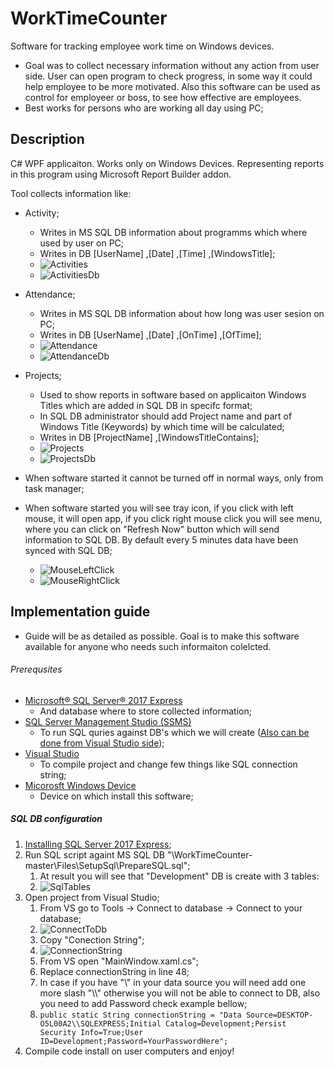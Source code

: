 # WorkTimeCounter
Software for tracking employee work time on Windows devices.
* Goal was to collect necessary information without any action from user side. User can open program to check progress, in some way it could help employee to be more motivated. Also this software can be used as control for employeer or boss, to see how effective are employees.
* Best works for persons who are working all day using PC;

## Description
C# WPF applicaiton. Works only on Windows Devices. Representing reports in this program using Microsoft Report Builder addon.

Tool collects information like:
* Activity;
  * Writes in MS SQL DB information about programms which where used by user on PC;
  * Writes in DB [UserName] ,[Date] ,[Time] ,[WindowsTitle];
  * ![Activities](/Files/Screens/Activities.png)
  * ![ActivitiesDb](/Files/Screens/ActivitiesDb.png)
* Attendance;
  * Writes in MS SQL DB information about how long was user sesion on PC;
  * Writes in DB [UserName] ,[Date] ,[OnTime] ,[OfTime];
  * ![Attendance](/Files//Screens/Attendance.png)
  * ![AttendanceDb](/Files//Screens/AttendanceDb.png)
* Projects;
  * Used to show reports in software based on applicaiton Windows Titles which are added in SQL DB in specifc format;
  * In SQL DB administrator should add Project name and part of Windows Title (Keywords) by which time will be calculated;
  * Writes in DB [ProjectName] ,[WindowsTitleContains];
  * ![Projects](/Files//Screens/Projects.png)
  * ![ProjectsDb](/Files//Screens/ProjectsDb.png)
  
* When software started it cannot be turned off in normal ways, only from task manager;
* When software started you will see tray icon, if you click with left mouse, it will open app, if you click right mouse click you will see menu, where you can click on "Refresh Now" button which will send information to SQL DB. By default every 5 minutes data have been synced with SQL DB;
  * ![MouseLeftClick](/Files//Screens/MouseLeftClick.png)
  * ![MouseRightClick](/Files//Screens/MouseRightClick.png)
 
## Implementation guide
* Guide will be as detailed as possible. Goal is to make this software available for anyone who needs such informaiton colelcted.

###### Prerequsites
* [Microsoft® SQL Server® 2017 Express](https://www.microsoft.com/en-us/download/details.aspx?id=55994)
  * And database where to store collected information;
* [SQL Server Management Studio (SSMS)](https://docs.microsoft.com/en-us/sql/ssms/download-sql-server-management-studio-ssms?view=sql-server-2017)
  * To run SQL quries against DB's which we will create ([Also can be done from Visual Studio side](https://docs.microsoft.com/en-us/azure/sql-data-warehouse/sql-data-warehouse-query-visual-studio));
* [Visual Studio](https://visualstudio.microsoft.com/)
  * To compile project and change few things like SQL connection string;
* [Micorosft Windows Device](https://lv.wikipedia.org/wiki/Microsoft_Windows)
  * Device on which install this software;
 
##### SQL DB configuration
1. [Installing SQL Server 2017 Express](https://www.mssqltips.com/sqlservertip/5528/installing-sql-server-2017-express/);
1. Run SQL script againt MS SQL DB "\WorkTimeCounter-master\Files\SetupSql\PrepareSQL.sql";
   1. At result you will see that "Development" DB is create with 3 tables:
   1. ![SqlTables](/Files//Screens/SqlTables.png)
1. Open project from Visual Studio;
   1. From VS go to Tools -> Connect to database -> Connect to your database;
   1. ![ConnectToDb](/Files//Screens/ConnectToDb.png)
   1. Copy "Conection String";
   1. ![ConnectionString](/Files//Screens/ConnectionString.png)
   1. From VS open "MainWindow.xaml.cs";
   1. Replace connectionString in line 48;
   1. In case if you have "\\" in your data source you will need add one more slash "\\\\" otherwise you will not be able to connect to DB, also you need to add Password check example bellow;
   1. `public static String connectionString = "Data Source=DESKTOP-O5L00A2\\SQLEXPRESS;Initial Catalog=Development;Persist Security Info=True;User ID=Development;Password=YourPasswordHere";`
1. Compile code install on user computers and enjoy!
